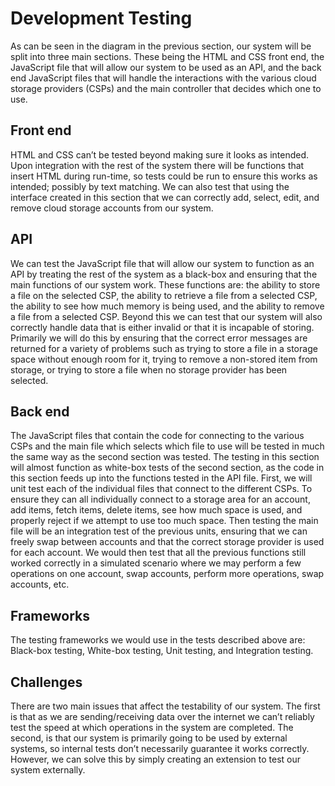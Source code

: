 # Development Testing

As can be seen in the diagram in the previous section, our system will be split into three main sections. These being the HTML and CSS front end, the JavaScript file that will allow our system to be used as an API, and the back end JavaScript files that will handle the interactions with the various cloud storage providers (CSPs) and the main controller that decides which one to use.

## Front end
HTML and CSS can’t be tested beyond making sure it looks as intended. Upon integration with the rest of the system there will be functions that insert HTML during run-time, so tests could be run to ensure this works as intended; possibly by text matching. We can also test that using the interface created in this section that we can correctly add, select, edit, and remove cloud storage accounts from our system.

## API
We can test the JavaScript file that will allow our system to function as an API by treating the rest of the system as a black-box and ensuring that the main functions of our system work. These functions are: the ability to store a file on the selected CSP, the ability to retrieve a file from a selected CSP, the ability to see how much memory is being used, and the ability to remove a file from a selected CSP. Beyond this we can test that our system will also correctly handle data that is either invalid or that it is incapable of storing. Primarily we will do this by ensuring that the correct error messages are returned for a variety of problems such as trying to store a file in a storage space without enough room for it, trying to remove a non-stored item from storage, or trying to store a file when no storage provider has been selected.

## Back end
The JavaScript files that contain the code for connecting to the various CSPs and the main file which selects which file to use will be tested in much the same way as the second section was tested. The testing in this section will almost function as white-box tests of the second section, as the code in this section feeds up into the functions tested in the API file. First, we will unit test each of the individual files that connect to the different CSPs. To ensure they can all individually connect to a storage area for an account, add items, fetch items, delete items, see how much space is used, and properly reject if we attempt to use too much space. Then testing the main file will be an integration test of the previous units, ensuring that we can freely swap between accounts and that the correct storage provider is used for each account. We would then test that all the previous functions still worked correctly in a simulated scenario where we may perform a few operations on one account, swap accounts, perform more operations, swap accounts, etc.

## Frameworks
The testing frameworks we would use in the tests described above are: Black-box testing, White-box testing, Unit testing, and Integration testing.

## Challenges
There are two main issues that affect the testability of our system. The first is that as we are sending/receiving data over the internet we can’t reliably test the speed at which operations in the system are completed. The second, is that our system is primarily going to be used by external systems, so internal tests don’t necessarily guarantee it works correctly. However, we can solve this by simply creating an extension to test our system externally.
